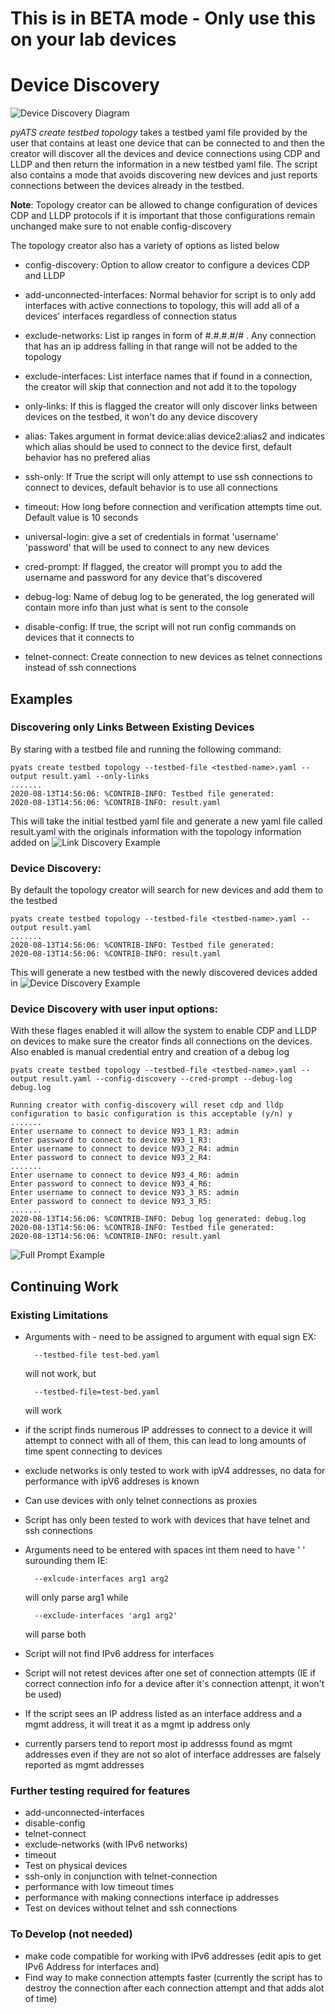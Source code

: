 # This is in BETA mode - Only use this on your lab devices
# Device Discovery

![Device Discovery Diagram](./img/DDdiagram.png)

*pyATS create testbed topology* takes a testbed yaml file provided by the user that contains at least one device that can be connected to and then the creator will discover all the devices and device connections using CDP and LLDP  and then return the information in a new  testbed yaml file. The script also contains a mode that avoids discovering new devices and just reports connections between the devices already in the testbed. 

**Note**: Topology creator can be allowed to change configuration of devices CDP and LLDP protocols if it is important that those configurations remain unchanged make sure to not enable config-discovery

The topology creator also has a variety of options as listed below
- config-discovery: Option to allow creator to configure a devices CDP and LLDP

- add-unconnected-interfaces: Normal behavior for script is to only add interfaces with active connections to topology, this will add all of a devices' interfaces regardless of connection status

- exclude-networks: List ip ranges in form of #.#.#.#/# . Any connection that has an ip address falling in that range will not be added to the topology

- exclude-interfaces: List interface names that if found in a connection, the creator will skip that connection and not add it to the topology

- only-links: If this is flagged the creator will only discover links between devices on the testbed, it won't do any device discovery

- alias: Takes argument in format device:alias device2:alias2  and indicates which alias should be used to connect to the device first, default behavior has no prefered alias

- ssh-only: If True the script will only attempt to use ssh connections to connect to devices, default behavior is to use all connections

- timeout: How long before connection and verification attempts time out. Default value is 10 seconds

- universal-login: give a set of credentials in format 'username' 'password' that will be used to connect to any new devices

- cred-prompt: If flagged, the creator will prompt you to add the username and password for any device that's discovered

- debug-log: Name of debug log to be generated, the log generated will contain more info than just what is sent to the console

- disable-config: If true, the script will not run config commands on devices that it connects to

- telnet-connect: Create connection to new devices as telnet connections instead of ssh connections

## Examples
### Discovering only Links Between Existing Devices
By staring with a testbed file and running the following command:

    pyats create testbed topology --testbed-file <testbed-name>.yaml --output result.yaml --only-links
    .......
    2020-08-13T14:56:06: %CONTRIB-INFO: Testbed file generated:
    2020-08-13T14:56:06: %CONTRIB-INFO: result.yaml
This will take the initial testbed yaml file and generate a new yaml file called result.yaml with the originals information with the topology information added on
![Link Discovery Example](./img/DDonlylinks.png)

### Device Discovery:
By default the topology creator will search for new devices and add them to the  testbed

    pyats create testbed topology --testbed-file <testbed-name>.yaml --output result.yaml
    .......
    2020-08-13T14:56:06: %CONTRIB-INFO: Testbed file generated:
    2020-08-13T14:56:06: %CONTRIB-INFO: result.yaml
This will generate a new testbed with the newly discovered devices added in
![Device Discovery Example](./img/DDdiscovery.png)

### Device Discovery with user input options:
With these flages enabled it will allow the system to enable CDP and LLDP on devices to make sure the creator finds all connections on the devices. Also enabled is manual credential entry and creation of a debug log

    pyats create testbed topology --testbed-file <testbed-name>.yaml --output result.yaml --config-discovery --cred-prompt --debug-log debug.log
    
    Running creator with config-discovery will reset cdp and lldp configuration to basic configuration is this acceptable (y/n) y
    .......
    Enter username to connect to device N93_1_R3: admin
    Enter password to connect to device N93_1_R3:
    Enter username to connect to device N93_2_R4: admin
    Enter password to connect to device N93_2_R4:
    .......
    Enter username to connect to device N93_4_R6: admin
    Enter password to connect to device N93_4_R6:
    Enter username to connect to device N93_3_R5: admin
    Enter password to connect to device N93_3_R5:
    .......
    2020-08-13T14:56:06: %CONTRIB-INFO: Debug log generated: debug.log
    2020-08-13T14:56:06: %CONTRIB-INFO: Testbed file generated:
    2020-08-13T14:56:06: %CONTRIB-INFO: result.yaml
![Full Prompt Example](./img/DDconfigcred.png)

## Continuing Work

### Existing Limitations
- Arguments with - need to be assigned to argument with equal sign EX: 

        --testbed-file test-bed.yaml 
    will not work, but 
    
        --testbed-file=test-bed.yaml 
    will work

- if the script finds numerous IP addresses to connect to a device it will attempt to connect with all of them, this can lead to long amounts of time spent connecting to devices
- exclude networks is only tested to work with ipV4 addresses, no data for performance with ipV6 addreses is known
- Can use devices with only telnet connections as proxies
- Script has only been tested  to work with devices that have telnet and ssh connections
- Arguments need to be entered with spaces int them need to have ' ' surounding them IE: 
        
        --exlcude-interfaces arg1 arg2
    will only parse arg1 while

        --exclude-interfaces 'arg1 arg2'
    will parse both
- Script will not find IPv6 address for interfaces
- Script will not retest devices after one set of connection attempts (IE if correct connection info for a device after it's connection attenpt, it won't be used)
- If the script sees an IP address listed as an interface address and a mgmt address, it will treat it as a mgmt ip address only
- currently parsers tend to report most ip addresss found as mgmt addresses even if they are not so alot of interface addresses are falsely reported as mgmt addresses

### Further testing required for features
- add-unconnected-interfaces
- disable-config
- telnet-connect
- exclude-networks (with IPv6 networks)
- timeout
- Test on physical devices
- ssh-only in conjunction with telnet-connection
- performance with low timeout times
- performance with making connections interface ip addresses
- Test on devices without telnet and ssh connections 


### To Develop (not needed)
- make code compatible for working with IPv6 addresses (edit apis to get IPv6 Address for interfaces and)
- Find way to make connection attempts faster (currently the script has to destroy the connection after each connection attempt and that adds alot of time)
